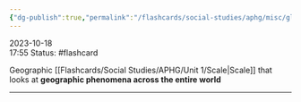 ```yaml
---
{"dg-publish":true,"permalink":"/flashcards/social-studies/aphg/misc/global-scale/","updated":"2024-04-24T10:40:23.408-05:00"}
---
```


2023-10-18  
17:55
Status: #flashcard

Geographic [[Flashcards/Social Studies/APHG/Unit 1/Scale\|Scale]] that looks at **geographic phenomena across the entire world**

---